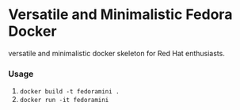 # Versatile and Minimalistic Fedora Docker

versatile and minimalistic docker skeleton for Red Hat enthusiasts. 

### Usage
1. ``docker build -t fedoramini .``
2. ``docker run -it fedoramini``

